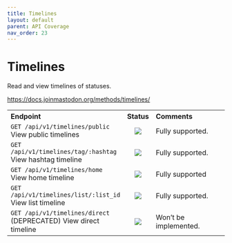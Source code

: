 ```yaml
---
title: Timelines
layout: default
parent: API Coverage
nav_order: 23
---
```


# Timelines

Read and view timelines of statuses.

<a href="https://docs.joinmastodon.org/methods/timelines/" target="_blank">https://docs.joinmastodon.org/methods/timelines/</a>

<table style="width:100%;table-layout:fixed;">
  <tr>
    <th style="width:45%;text-align:left;">Endpoint</th>
    <th style="width:10%;text-align:center;">Status</th>
    <th style="width:45%;text-align:left;">Comments</th>
  </tr>
  <tr>
    <td style="width:45%;text-align:left;"><code>GET /api/v1/timelines/public</code><br>View public timelines</td>
    <td style="width:10%;text-align:center;"><img src="/assets/green16.png"></td>
    <td style="width:45%;text-align:left;">Fully supported.</td>
  </tr>
  <tr>
    <td style="width:45%;text-align:left;"><code>GET /api/v1/timelines/tag/:hashtag</code><br>View hashtag timeline</td>
    <td style="width:10%;text-align:center;"><img src="/assets/green16.png"></td>
    <td style="width:45%;text-align:left;">Fully supported.</td>
  </tr>
  <tr>
    <td style="width:45%;text-align:left;"><code>GET /api/v1/timelines/home</code><br>View home timeline</td>
    <td style="width:10%;text-align:center;"><img src="/assets/green16.png"></td>
    <td style="width:45%;text-align:left;">Fully supported</td>
  </tr>
  <tr>
    <td style="width:45%;text-align:left;"><code>GET /api/v1/timelines/list/:list_id</code><br>View list timeline</td>
    <td style="width:10%;text-align:center;"><img src="/assets/green16.png"></td>
    <td style="width:45%;text-align:left;">Fully supported.</td>
  </tr>
  <tr>
    <td style="width:45%;text-align:left;"><code>GET /api/v1/timelines/direct</code><br>(DEPRECATED) View direct timeline</td>
    <td style="width:10%;text-align:center;"><img src="/assets/red16.png"></td>
    <td style="width:45%;text-align:left;">Won’t be implemented.</td>
  </tr>
</table>
